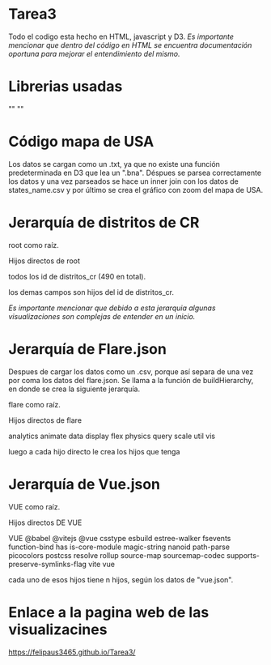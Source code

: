 # Tarea3

Todo el codigo esta hecho en HTML, javascript y D3.
*Es importante mencionar que dentro del código en HTML se encuentra documentación oportuna para mejorar el entendimiento del mismo.*
# Librerias usadas

"<script src="https://d3js.org/d3.v7.min.js"></script>"
"<script src="https://d3js.org/d3-fetch.v1.min.js"></script>"

# Código mapa de USA

Los datos se cargan como un .txt, ya que no existe una función predeterminada en D3 que lea un ".bna". Déspues se parsea correctamente los datos y una vez parseados se hace un inner join con los datos de states_name.csv y por último se crea el gráfico con zoom del mapa de USA.

# Jerarquía de distritos de CR

root como raíz.

Hijos directos de root

todos los id de distritos_cr (490 en total).

los demas campos son hijos del id de distritos_cr.

*Es importante mencionar que debido a esta jerarquia algunas visualizaciones son complejas de entender en un inicio.*

# Jerarquía de Flare.json
 Despues de cargar los datos como un .csv, porque así separa de una vez por coma los datos del flare.json. Se llama a la
 función de buildHierarchy, en donde se crea la siguiente jerarquía.

flare como raíz.

Hijos directos de flare

analytics
animate
data
display
flex
physics
query
scale
util
vis

luego a cada hijo directo le crea los hijos que tenga

# Jerarquía de Vue.json

VUE como raíz.

Hijos directos DE VUE

VUE
@babel
@vitejs
@vue
csstype
esbuild
estree-walker
fsevents
function-bind
has
is-core-module
magic-string
nanoid
path-parse
picocolors
postcss
resolve
rollup
source-map
sourcemap-codec
supports-preserve-symlinks-flag
vite
vue

cada uno de esos hijos tiene n hijos, según los datos de "vue.json".

# Enlace a la pagina web de las visualizacines
https://felipaus3465.github.io/Tarea3/